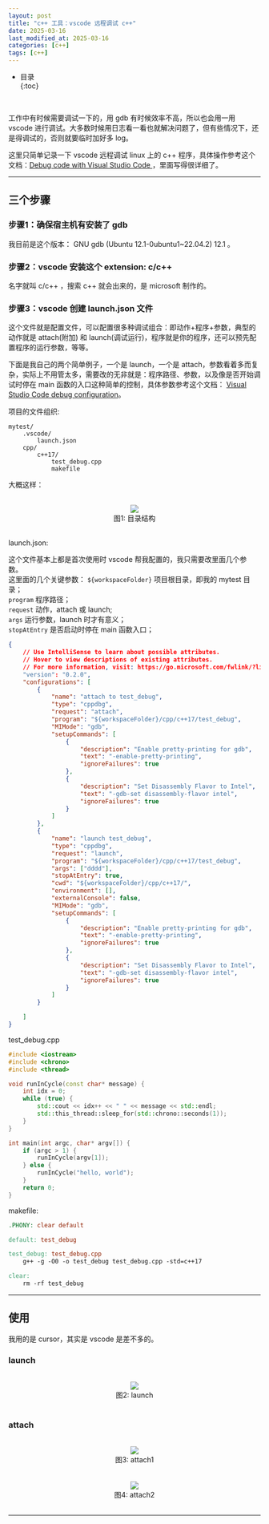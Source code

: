 ```yaml
---
layout: post
title: "c++ 工具：vscode 远程调试 c++"
date: 2025-03-16
last_modified_at: 2025-03-16
categories: [c++]
tags: [c++]
---
```


* 目录  
{:toc}
<br/>

工作中有时候需要调试一下的，用 gdb 有时候效率不高，所以也会用一用 vscode 进行调试。大多数时候用日志看一看也就解决问题了，但有些情况下，还是得调试的，否则就要临时加好多 log。   

这里只简单记录一下 vscode 远程调试 linux 上的 c++ 程序，具体操作参考这个文档：[Debug code with Visual Studio Code
](https://code.visualstudio.com/docs/editor/debugging#_launch-configurations)，里面写得很详细了。   

---

## 三个步骤 

### 步骤1：确保宿主机有安装了 gdb     

我目前是这个版本： GNU gdb (Ubuntu 12.1-0ubuntu1~22.04.2) 12.1 。  

### 步骤2：vscode 安装这个 extension: c/c++    

名字就叫 c/c++ ，搜索 c++ 就会出来的，是 microsoft 制作的。    

### 步骤3：vscode 创建 launch.json 文件   

这个文件就是配置文件，可以配置很多种调试组合：即动作+程序+参数，典型的动作就是 attach(附加) 和 launch(调试运行)，程序就是你的程序，还可以预先配置程序的运行参数，等等。  

下面是我自己的两个简单例子，一个是 launch，一个是 attach，参数看着多而复杂，实际上不用管太多，需要改的无非就是：程序路径、参数，以及像是否开始调试时停在 main 函数的入口这种简单的控制，具体参数参考这个文档： [Visual Studio Code debug configuration](https://code.visualstudio.com/docs/editor/debugging-configuration)。    

项目的文件组织:      

```
mytest/
    .vscode/
        launch.json
    cpp/
        c++17/
            test_debug.cpp
            makefile
```

大概这样：  

<br/>
<div align="center">
<img src="https://antsmallant-blog-1251470010.cos.ap-guangzhou.myqcloud.com/media/blog/vscode-debug-dir-info.png"/>
</div>
<center>图1: 目录结构</center>
<br/>


launch.json:     

这个文件基本上都是首次使用时 vscode 帮我配置的，我只需要改里面几个参数。   
这里面的几个关键参数：
`${workspaceFolder}` 项目根目录，即我的 mytest 目录；     
`program` 程序路径；    
`request` 动作，attach 或 launch;   
`args` 运行参数，launch 时才有意义；   
`stopAtEntry` 是否启动时停在 main 函数入口；   


```json
{
    // Use IntelliSense to learn about possible attributes.
    // Hover to view descriptions of existing attributes.
    // For more information, visit: https://go.microsoft.com/fwlink/?linkid=830387
    "version": "0.2.0",
    "configurations": [
        {
            "name": "attach to test_debug",
            "type": "cppdbg",
            "request": "attach",
            "program": "${workspaceFolder}/cpp/c++17/test_debug",
            "MIMode": "gdb",
            "setupCommands": [
                {
                    "description": "Enable pretty-printing for gdb",
                    "text": "-enable-pretty-printing",
                    "ignoreFailures": true
                },
                {
                    "description": "Set Disassembly Flavor to Intel",
                    "text": "-gdb-set disassembly-flavor intel",
                    "ignoreFailures": true
                }
            ]
        },
        {
            "name": "launch test_debug",
            "type": "cppdbg",
            "request": "launch",
            "program": "${workspaceFolder}/cpp/c++17/test_debug",
            "args": ["dddd"],
            "stopAtEntry": true,
            "cwd": "${workspaceFolder}/cpp/c++17/",
            "environment": [],
            "externalConsole": false,
            "MIMode": "gdb",
            "setupCommands": [
                {
                    "description": "Enable pretty-printing for gdb",
                    "text": "-enable-pretty-printing",
                    "ignoreFailures": true
                },
                {
                    "description": "Set Disassembly Flavor to Intel",
                    "text": "-gdb-set disassembly-flavor intel",
                    "ignoreFailures": true
                }
            ]
        }

    ]
}
```   


test_debug.cpp   

```cpp
#include <iostream>
#include <chrono>
#include <thread>

void runInCycle(const char* message) {
    int idx = 0;
    while (true) {
        std::cout << idx++ << " " << message << std::endl;
        std::this_thread::sleep_for(std::chrono::seconds(1));
    }
}

int main(int argc, char* argv[]) {
    if (argc > 1) {
        runInCycle(argv[1]);
    } else {
        runInCycle("hello, world");
    }
    return 0;
}
```

makefile:   

```makefile
.PHONY: clear default

default: test_debug

test_debug: test_debug.cpp
	g++ -g -O0 -o test_debug test_debug.cpp -std=c++17

clear:
	rm -rf test_debug
```

---

## 使用

我用的是 cursor，其实是 vscode 是差不多的。   

### launch  

<br/>
<div align="center">
<img src="https://antsmallant-blog-1251470010.cos.ap-guangzhou.myqcloud.com/media/blog/vscode-debug-launch.png"/>
</div>
<center>图2: launch</center>
<br/>

### attach 

<br/>
<div align="center">
<img src="https://antsmallant-blog-1251470010.cos.ap-guangzhou.myqcloud.com/media/blog/vscode-debug-attach.png"/>
</div>
<center>图3: attach1</center>
<br/>


<br/>
<div align="center">
<img src="https://antsmallant-blog-1251470010.cos.ap-guangzhou.myqcloud.com/media/blog/vscode-debug-attach2.png"/>
</div>
<center>图4: attach2</center>
<br/>

---
